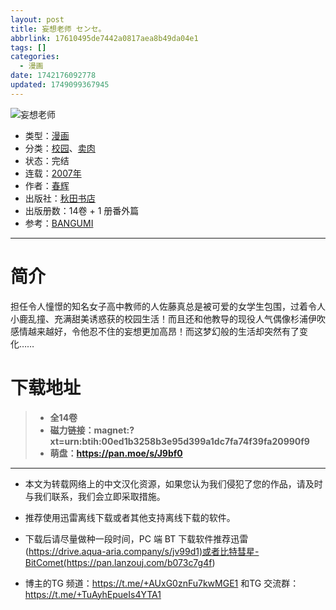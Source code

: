 ```yaml
---
layout: post
title: 妄想老师 センセ。
abbrlink: 17610495de7442a0817aea8b49da04e1
tags: []
categories:
  - 漫画
date: 1742176092778
updated: 1749099367945
---
```


![妄想老师](https://ipfs.io/ipfs/QmewtbBqp5LGocpS684RCLX9jgUmoQCn3n9SebmyFcMxtz?filename=%E5%A6%84%E6%83%B3%E8%80%81%E5%B8%88.jpg)

- 类型：[漫画](/index.php/category/漫画)
- 分类：[校园](/index.php/category/校园)、[卖肉](/index.php/category/卖肉)
- 状态：完结
- 连载：[2007年](/index.php/category/2007年)
- 作者：[春辉](/index.php/category/春辉)
- 出版社：[秋田书店](/index.php/category/秋田书店)
- 出版册数：14卷 + 1 册番外篇
- 参考：[BANGUMI](https://bangumi.tv/subject/35555)

***

# 简介

担任令人憧憬的知名女子高中教师的人佐藤真总是被可爱的女学生包围，过着令人小鹿乱撞、充满甜美诱惑获的校园生活！而且还和他教导的现役人气偶像杉浦伊吹感情越来越好，令他忍不住的妄想更加高昂！而这梦幻般的生活却突然有了变化……

# 下载地址

> - **全14卷**
> - **磁力链接：magnet:?xt=urn:btih:00ed1b3258b3e95d399a1dc7fa74f39fa20990f9**
> - **萌盘：<https://pan.moe/s/J9bf0>**

***

- 本文为转载网络上的中文汉化资源，如果您认为我们侵犯了您的作品，请及时与我们联系，我们会立即采取措施。

- 推荐使用迅雷离线下载或者其他支持离线下载的软件。

- 下载后请尽量做种一段时间，PC 端 BT 下载软件推荐迅雷(<https://drive.aqua-aria.company/s/jv99d1)或者比特彗星-BitComet(https://pan.lanzouj.com/b073c7g4f>)

- 博主的TG 频道：<https://t.me/+AUxG0znFu7kwMGE1> 和TG 交流群：<https://t.me/+TuAyhEpueIs4YTA1>
